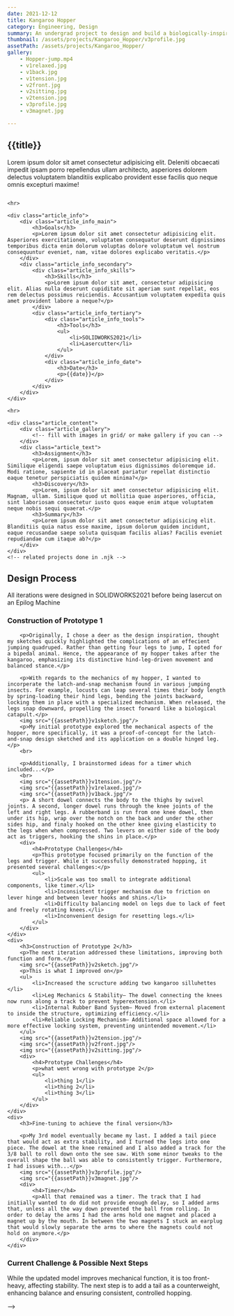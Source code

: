 ```yaml
---
date: 2021-12-12
title: Kangaroo Hopper
category: Engineering, Design
summary: An undergrad project to design and build a biologically-inspired mechanical hopper.
thumbnail: /assets/projects/Kangaroo_Hopper/v3profile.jpg
assetPath: /assets/projects/Kangaroo_Hopper/
gallery:
    - Hopper-jump.mp4
    - v1relaxed.jpg
    - v1back.jpg
    - v1tension.jpg
    - v2front.jpg
    - v2sitting.jpg
    - v2tension.jpg
    - v3profile.jpg
    - v3magnet.jpg

---
```

<article class="article_container">
    <div class="article_header_section">
        <div class="article_header_content">
            <h2 class="article_header_title">{{title}}</h2>
            <p>Lorem ipsum dolor sit amet consectetur adipisicing elit. Deleniti obcaecati impedit ipsam porro repellendus ullam architecto, asperiores dolorem delectus voluptatem blanditiis explicabo provident esse facilis quo neque omnis excepturi maxime!</p>
        </div>
        <div class="article_header_image">
            <img src="{{thumbnail}}" alt="">
        </div>
    </div>

    <hr>

    <div class="article_info">
        <div class="article_info_main">
            <h3>Goals</h3>
            <p>Lorem ipsum dolor sit amet consectetur adipisicing elit. Asperiores exercitationem, voluptatem consequatur deserunt dignissimos temporibus dicta enim dolorum voluptas dolore voluptatum vel nostrum consequuntur eveniet, nam, vitae dolores explicabo veritatis.</p>
        </div>
        <div class="article_info_secondary">
            <div class="article_info_skills">
                <h3>Skills</h3>
                <p>Lorem ipsum dolor sit amet, consectetur adipisicing elit. Alias nulla deserunt cupiditate sit aperiam sunt repellat, eos rem delectus possimus reiciendis. Accusantium voluptatem expedita quis amet provident labore a neque?</p>
            </div>
            <div class="article_info_tertiary">
                <div class="article_info_tools">
                    <h3>Tools</h3>
                    <ul>
                        <li>SOLIDWORKS2021</li>
                        <li>Lasercutter</li>
                    </ul>
                </div>
                <div class="article_info_date">
                    <h3>Date</h3>
                    <p>{{date}}</p>
                </div>
            </div>
        </div>
    </div>

    <hr>

    <div class="article_content">
        <div class="article_gallery">
            <!-- fill with images in grid/ or make gallery if you can -->
        </div>
        <div class="article_text">
            <h3>Assignment</h3>
            <p>Lorem, ipsum dolor sit amet consectetur adipisicing elit. Similique eligendi saepe voluptatum eius dignissimos doloremque id. Modi ratione, sapiente id in placeat pariatur repellat distinctio eaque tenetur perspiciatis quidem minima?</p>
            <h3>Discovery</h3>
            <p>Lorem, ipsum dolor sit amet consectetur adipisicing elit. Magnam, ullam. Similique quod ut mollitia quae asperiores, officia, sint laboriosam consectetur iusto quos eaque enim atque voluptatem neque nobis sequi quaerat.</p>
            <h3>Summary</h3>
            <p>Lorem ipsum dolor sit amet consectetur adipisicing elit. Blanditiis quia natus esse maxime, ipsum dolorum quidem incidunt, eaque recusandae saepe soluta quisquam facilis alias? Facilis eveniet repudiandae cum itaque ab?</p>
        </div>
    </div>
    <!-- related projects done in .njk -->
</article>
<!-- <div class="article__section">
    <div class="section-image">
        <img src="{{image}}"/>
    </div> 
    <div class="section-text">
        <h3>Assignment</h3>
        <p>In my 'Introduction to Mechanical Engineering' class freshman year, I was tasked with designing a biologically-inspired hopper. The goal of this project was to analyze and implement a means to store potential energy and release it making the hopper jump.</p>
        <p>Project guidelines were:</p>
        <ul>
            <li>Designing a trigger and/or timer following an 8 second or more delay.</li>
            <li>Having the entirety of our design hop.</li>
            <li>Define a personal design goal to incorporate.</li>
        </ul>
        <p>Materials for the project were limited to a kit provided to us.</p>
        <a href="" target="_blank">Click here for extensive list</a>
    </div>     
</div>
<div>
    <h3>Final Design</h3>
    <p>The completed design took inspiration from two animals: locusts, for their complex energy storage and release mechanism in their legs; and kangaroos, which influenced the aesthetic design of my hopper.</p>
</div>
<hr/>
<div class="article__section">
    <div class="section-text">
        <h3>Data</h3>
        <p>I measured this hopper as a rotational hopper. Due to a dowel I added to have the rubber band pull in a certain direction this isn’t an exact measurement. The total mass of my hopper ended up being .048kg (48g). Assuming that U=.229 is accurate. My hopper would have an estimated peak height of .48 meters the actual height of the jump was .1 meters giving my hopper an efficiency of ~20%</p>
    </div>
    <div class="section-img">
        <img src="{{assetPath}}hopper_data.png"/>
    </div>
</div>
-->
<h2>Design Process</h2>
<p>All iterations were designed in SOLIDWORKS2021 before being lasercut on an Epilog Machine</p>
<div class="article__section">
    <div class="section-text">
        <h3>Construction of Prototype 1</h3>
        
        <p>Originally, I chose a deer as the design inspiration, thought my sketches quickly highlighted the complications of an effecient jumping quadruped. Rather than getting four legs to jump, I opted for a bipedal animal. Hence, the appearance of my hopper takes after the kangaroo, emphasizing its distinctive hind-leg-driven movement and balanced stance.</p>
        
        <p>With regards to the mechanics of my hopper, I wanted to incorperate the latch-and-snap mechanism found in various jumping insects. For example, locusts can leap several times their body length by spring-loading their hind legs, bending the joints backward, locking them in place with a specialized mechanism. When released, the legs snap downward, propelling the insect forward like a biological catapult.</p>
        <img src="{{assetPath}}v1sketch.jpg"/>
        <p>My initial prototype explored the mechanical aspects of the hopper, more specifically, it was a proof-of-concept for the latch-and-snap design sketched and its application on a double hinged leg.</p>
        <br>
        
        <p>Additionally, I brainstormed ideas for a timer which included...</p>
        <br>
        <img src="{{assetPath}}v1tension.jpg"/>
        <img src="{{assetPath}}v1relaxed.jpg"/>
        <img src="{{assetPath}}v1back.jpg"/>
        <p> A short dowel connects the body to the thighs by swivel joints. A second, longer dowel runs through the knee joints of the left and right legs. A rubberband is run from one knee dowel, then under its hip, wrap over the notch on the back and under the other sides hip, and finaly hooked on the other knee giving elasticity to the legs when when compressed. Two levers on either side of the body act as triggers, hooking the shins in place.</p>
        <div>
            <h4>Prototype Challenges</h4>
            <p>This prototype focused primarily on the function of the legs and trigger. While it successfully demonstrated hopping, it presented several challenges:</p>
            <ul>
                <li>Scale was too small to integrate additional components, like timer.</li>
                <li>Inconsistent trigger mechanism due to friction on lever hinge and between lever hooks and shins.</li>
                <li>Difficulty balancing model on legs due to lack of feet and freely rotating knees.</li>
                <li>Inconvenient design for resetting legs.</li>
            </ul>
        </div>
    </div>
    <div>
        <h3>Construction of Prototype 2</h3>
        <p>The next iteration addressed these limitations, improving both function and form.</p>
        <img src="{{assetPath}}v2sketch.jpg"/>
        <p>This is what I improved on</p>
        <ul>
            <li>Increased the scructure adding two kangaroo silluhettes </li>
            <li>Leg Mechanics & Stability– The dowel connecting the knees now runs along a track to prevent hyperextension.</li>
            <li>Internal Rubber Band System– Moved from external placement to inside the structure, optimizing efficiency.</li>
            <li>Reliable Locking Mechanism– Additional space allowed for a more effective locking system, preventing unintended movement.</li>
        </ul>
        <img src="{{assetPath}}v2tension.jpg"/>
        <img src="{{assetPath}}v2front.jpg"/>
        <img src="{{assetPath}}v2sitting.jpg"/>
        <div>
            <h4>Prototype Challenges</h4>
            <p>what went wrong with prototype 2</p>
            <ul>
                <li>thing 1</li>
                <li>thing 2</li>
                <li>thing 3</li>
            </ul>
        </div>
    </div>
    <div>
        <h3>Fine-tuning to achieve the final version</h3>
        
        <p>My 3rd model eventually became my last. I added a tail piece that would act as extra stability, and I turned the legs into one piece. The dowel at the knee remained and I also added a track for the 3/8 ball to roll down onto the see saw. With some minor tweaks to the overall shape the ball was able to consistently trigger. Furthermore, I had issues with...</p>
        <img src="{{assetPath}}v3profile.jpg"/>
        <img src="{{assetPath}}v3magnet.jpg"/>
        <div>
            <h4>Timer</h4>
            <p>All that remained was a timer. The track that I had initially wanted to do did not provide enough delay, so I added arms that, unless all the way down prevented the ball from rolling. In order to delay the arms I had the arms hold one magnet and placed a magnet up by the mouth. In between the two magnets I stuck an earplug that would slowly separate the arms to where the magnets could not hold on anymore.</p>
        </div>
    </div>
</div>
<h3>Current Challenge & Possible Next Steps</h3>
<div class>
    <p>While the updated model improves mechanical function, it is too front-heavy, affecting stability. The next step is to add a tail as a counterweight, enhancing balance and ensuring consistent, controlled hopping.</p>
</div> -->